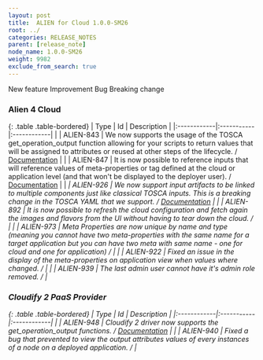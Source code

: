```yaml
---
layout: post
title:  ALIEN for Cloud 1.0.0-SM26
root: ../
categories: RELEASE_NOTES
parent: [release_note]
node_name: 1.0.0-SM26
weight: 9982
exclude_from_search: true
---
```





<i class="fa fa-plus text-success"></i> New feature <i class="fa fa-level-up text-primary"></i> Improvement  <i class="fa fa-bug text-danger"></i> Bug <i class="fa fa-exclamation-triangle text-warning"></i> Breaking change


### Alien 4 Cloud



  {: .table .table-bordered}
  | Type        | Id         | Description |
  |:------------|:-----------|:------------|
    |  <i class="fa fa-plus text-success"></i> | ALIEN-843 | We now supports the usage of the TOSCA get_operation_output function allowing for your scripts to return values that will be assigned to attributes or reused at other steps of the lifecycle. / [Documentation](#/documentation/1.0.0/devops_guide/tosca_grammar/get_operation_output_definition.html) |
    |  <i class="fa fa-plus text-success"></i> | ALIEN-847 | It is now possible to reference inputs that will reference values of meta-properties or tag defined at the cloud or application level (and that won't be displayed to the deployer user). / [Documentation](#/documentation/1.0.0/user_guide/application/application_management_advanced_inputs.html) |
    |  <i class="fa fa-exclamation-triangle text-warning">  <i class="fa fa-plus text-success"></i> | ALIEN-926 | We now support input artifacts to be linked to multiple components just like classical TOSCA inputs. This is a breaking change in the TOSCA YAML that we support. / [Documentation](#/documentation/1.0.0/devops_guide/tosca_grammar/topology_template.html) |
      |  <i class="fa fa-level-up text-primary"></i> | ALIEN-892 | It is now possible to refresh the cloud configuration and fetch again the images and flavors from the UI without having to tear down the cloud. /  |
    |  <i class="fa fa-level-up text-primary"></i> | ALIEN-973 | Meta Properties are now unique by name and type (meaning you cannot have two meta-properties with the same name for a target application but you can have two meta with same name - one for cloud and one for application) /  |
      |  <i class="fa fa-bug text-danger"></i> | ALIEN-922 | Fixed an issue in the display of the meta-properties on application view when values where changed. /  |
    |  <i class="fa fa-bug text-danger"></i> | ALIEN-939 | The last admin user cannot have it's admin role removed. /  |
  


### Cloudify 2 PaaS Provider



  {: .table .table-bordered}
  | Type        | Id         | Description |
  |:------------|:-----------|:------------|
    |  <i class="fa fa-plus text-success"></i> | ALIEN-948 | Cloudify 2 driver now supports the get_operation_output functions. / [Documentation](#/documentation/1.0.0/cloudify2_driver/operation_outputs.html) |
        |  <i class="fa fa-bug text-danger"></i> | ALIEN-940 | Fixed a bug that prevented to view the output attributes values of every instances of a node on a deployed application. /  |
  


